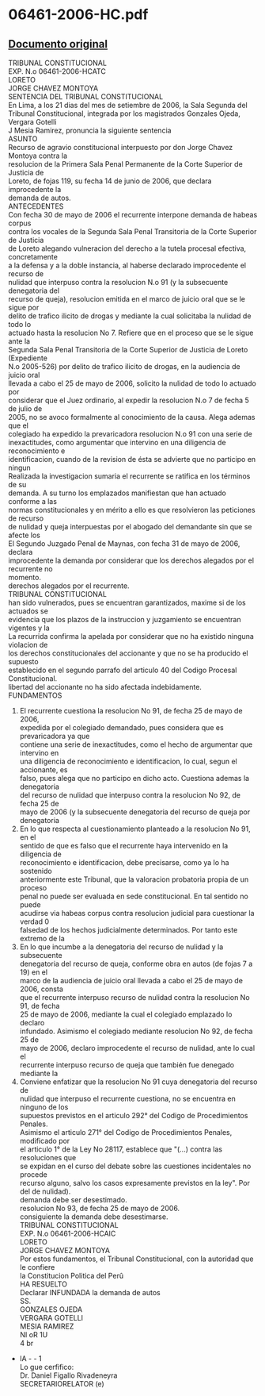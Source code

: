 
06461-2006-HC.pdf
=================
  
[Documento original](https://tc.gob.pe/jurisprudencia/2007/06461-2006-HC.pdf)  
---  
TRIBUNAL CONSTITUCIONAL  
EXP. N.o 06461-2006-HCATC  
LORETO  
JORGE CHAVEZ MONTOYA  
SENTENCIA DEL TRIBUNAL CONSTITUCIONAL  
En Lima, a los 21 dias del mes de setiembre de 2006, la Sala Segunda del  
Tribunal Constitucional, integrada por los magistrados Gonzales Ojeda, Vergara Gotelli  
J Mesia Ramirez, pronuncia la siguiente sentencia  
ASUNTO  
Recurso de agravio constitucional interpuesto por don Jorge Chavez Montoya contra la  
resolucion de la Primera Sala Penal Permanente de la Corte Superior de Justicia de  
Loreto, de fojas 119, su fecha 14 de junio de 2006, que declara improcedente la  
demanda de autos.  
ANTECEDENTES  
Con fecha 30 de mayo de 2006 el recurrente interpone demanda de habeas corpus  
contra los vocales de la Segunda Sala Penal Transitoria de la Corte Superior de Justicia  
de Loreto alegando vulneracion del derecho a la tutela procesal efectiva, concretamente  
a la defensa y a la doble instancia, al haberse declarado improcedente el recurso de  
nulidad que interpuso contra la resolucion N.o 91 (y la subsecuente denegatoria del  
recurso de queja), resolucion emitida en el marco de juicio oral que se le sigue por  
delito de trafico ilicito de drogas y mediante la cual solicitaba la nulidad de todo lo  
actuado hasta la resolucion No 7. Refiere que en el proceso que se le sigue ante la  
Segunda Sala Penal Transitoria de la Corte Superior de Justicia de Loreto (Expediente  
N.o 2005-526) por delito de trafico ilicito de drogas, en la audiencia de juicio oral  
llevada a cabo el 25 de mayo de 2006, solicito la nulidad de todo lo actuado por  
considerar que el Juez ordinario, al expedir la resolucion N.o 7 de fecha 5 de julio de  
2005, no se avoco formalmente al conocimiento de la causa. Alega ademas que el  
colegiado ha expedido la prevaricadora resolucion N.o 91 con una serie de  
inexactitudes, como argumentar que intervino en una diligencia de reconocimiento e  
identificacion, cuando de la revision de ésta se advierte que no participo en ningun  
Realizada la investigacion sumaria el recurrente se ratifica en los términos de su  
demanda. A su turno los emplazados manifiestan que han actuado conforme a las  
normas constitucionales y en mérito a ello es que resolvieron las peticiones de recurso  
de nulidad y queja interpuestas por el abogado del demandante sin que se afecte los  
El Segundo Juzgado Penal de Maynas, con fecha 31 de mayo de 2006, declara  
improcedente la demanda por considerar que los derechos alegados por el recurrente no  
momento.  
derechos alegados por el recurrente.  
TRIBUNAL CONSTITUCIONAL  
han sido vulnerados, pues se encuentran garantizados, maxime si de los actuados se  
evidencia que los plazos de la instruccion y juzgamiento se encuentran vigentes y la  
La recurrida confirma la apelada por considerar que no ha existido ninguna violacion de  
los derechos constitucionales del accionante y que no se ha producido el supuesto  
establecido en el segundo parrafo del articulo 40 del Codigo Procesal Constitucional.  
libertad del accionante no ha sido afectada indebidamente.  
FUNDAMENTOS  
1. El recurrente cuestiona la resolucion No 91, de fecha 25 de mayo de 2006,  
expedida por el colegiado demandado, pues considera que es prevaricadora ya que  
contiene una serie de inexactitudes, como el hecho de argumentar que intervino en  
una diligencia de reconocimiento e identificacion, lo cual, segun el accionante, es  
falso, pues alega que no participo en dicho acto. Cuestiona ademas la denegatoria  
del recurso de nulidad que interpuso contra la resolucion No 92, de fecha 25 de  
mayo de 2006 (y la subsecuente denegatoria del recurso de queja por denegatoria  
2. En lo que respecta al cuestionamiento planteado a la resolucion No 91, en el  
sentido de que es falso que el recurrente haya intervenido en la diligencia de  
reconocimiento e identificacion, debe precisarse, como ya lo ha sostenido  
anteriormente este Tribunal, que la valoracion probatoria propia de un proceso  
penal no puede ser evaluada en sede constitucional. En tal sentido no puede  
acudirse via habeas corpus contra resolucion judicial para cuestionar la verdad 0  
falsedad de los hechos judicialmente determinados. Por tanto este extremo de la  
3. En lo que incumbe a la denegatoria del recurso de nulidad y la subsecuente  
denegatoria del recurso de queja, conforme obra en autos (de fojas 7 a 19) en el  
marco de la audiencia de juicio oral llevada a cabo el 25 de mayo de 2006, consta  
que el recurrente interpuso recurso de nulidad contra la resolucion No 91, de fecha  
25 de mayo de 2006, mediante la cual el colegiado emplazado lo declaro  
infundado. Asimismo el colegiado mediante resolucion No 92, de fecha 25 de  
mayo de 2006, declaro improcedente el recurso de nulidad, ante lo cual el  
recurrente interpuso recurso de queja que también fue denegado mediante la  
4. Conviene enfatizar que la resolucion No 91 cuya denegatoria del recurso de  
nulidad que interpuso el recurrente cuestiona, no se encuentra en ninguno de los  
supuestos previstos en el articulo 292° del Codigo de Procedimientos Penales.  
Asimismo el articulo 271° del Codigo de Procedimientos Penales, modificado por  
el articulo 1° de la Ley No 28117, establece que "(...) contra las resoluciones que  
se expidan en el curso del debate sobre las cuestiones incidentales no procede  
recurso alguno, salvo los casos expresamente previstos en la ley". Por  
del de nulidad).  
demanda debe ser desestimado.  
resolucion No 93, de fecha 25 de mayo de 2006.  
consiguiente la demanda debe desestimarse.  
TRIBUNAL CONSTITUCIONAL  
EXP. N.o 06461-2006-HCAIC  
LORETO  
JORGE CHAVEZ MONTOYA  
Por estos fundamentos, el Tribunal Constitucional, con la autoridad que le confiere  
la Constitucion Politica del Perû  
HA RESUELTO  
Declarar INFUNDADA la demanda de autos  
SS.  
GONZALES OJEDA  
VERGARA GOTELLI  
MESIA RAMIREZ  
NI oR 1U  
4 br  
-  lA - - 1  
Lo gue cerfifico:  
Dr. Daniel Figallo Rivadeneyra  
SECRETARIORELATOR (e)